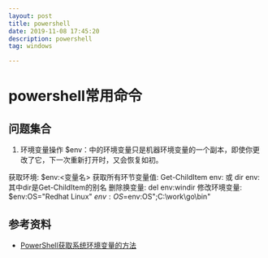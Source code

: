 ```yaml
---
layout: post
title: powershell
date: 2019-11-08 17:45:20
description: powershell
tag: windows

---
```




# powershell常用命令

## 问题集合
1. 环境变量操作
$env：中的环境变量只是机器环境变量的一个副本，即使你更改了它，下一次重新打开时，又会恢复如初。

获取环境:			$env:<变量名>
获取所有环节变量值:	Get-ChildItem env: 或 dir env: 其中dir是Get-ChildItem的别名
删除换变量:			del env:windir
修改环境变量:		$env:OS="Redhat Linux"    $env:OS=$env:OS";C:\work\go\bin"


## 参考资料
+ [PowerShell获取系统环境变量的方法](https://blog.csdn.net/WuLex/article/details/78193273)